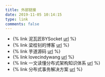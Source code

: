 ```yaml
---
title: 外部链接
date: 2019-11-05 10:14:15
type: link
comments: false
---
```


* {% link 泥瓦匠BYSocket [url](https://www.bysocket.com/) %}
* {% link 梁桂钊的博客 [url](http://blog.720ui.com/) %}
* {% link 芋道源码 [url](http://svip.iocoder.cn/index/) %}
* {% link lovecindywang [url](https://www.cnblogs.com/lovecindywang/) %}
* {% link 一文读懂分布式架构知识体系 [url](https://yq.aliyun.com/articles/721007) %}
* {% link 分布式事务解决方案 [url](https://blog.csdn.net/wuzhiwei549/article/details/79787866) %}



